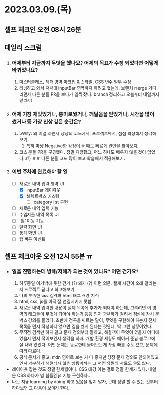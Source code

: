 # 2023.03.09.(목)

## 셀프 체크인 오전 08시 26분

## 데일리 스크럼

1. ### 어제부터 지금까지 무엇을 했나요? 어제의 목표가 수정 되었다면 어떻게 바뀌었나요?
   1. 마스터클래스, 헤더 영역 마크업 & 스타일, CSS 변수 일부 수정
   2. 러닝하고 와서 저녁에 inputBar 영역까지 하려고 했는데, 브랜치 merge 기다리면서 다른 분들 PR을 보다가 일찍 잤다. branch 정리하고 오늘부터 내일까지 달리자!
2. ### 어제 가장 재밌었거나, 흥미로웠거나, 깨달음을 얻었거나, 시간을 많이 썼거나 등 가장 인상 깊은 순간은?
   1. 5Why: 왜 이걸 하는지 당장의 코드에서, 프로젝트에서, 점점 확장해서 생각해보기
      1. 특히 마냥 Negative한 감정이 들 때도 빠르게 원인을 찾아보자.
   2. 코스 분들 PR을 구경했다. 정말 다양했고, 어느 하나도 배우지 않을 것이 없었다..(?) ㅎㅎ 다른 분들 코드 많이 보고 학습해서 적용해보기.
3. ### 이번 주차에 완료해야 할 일
   * [ ] 새로운 내역 입력 영역 UI
     * [x] inputBar 레이아웃&#x20;
     * [x] 셀렉트박스 커스텀
       * [ ] category list 구현
   * [ ] 새로운 내역 입력 기능
   * [ ] 수입지출 내역 목록 UI
   * [ ] '월' 이동 기능
   * [ ] 달력 화면 UI
   * [ ] 통계 화면 UI
   * [ ] 탭 버튼 이벤트

## 셀프 체크아웃 오전 12시 55분 ㅠ

* ### 일을 진행하는데 방해/저해가 되는 것이 있나요? 어떤 건가요?
  1. 하루종일 이거밖에 못한 건가 (?) 왜지 (?) 이런 의문. 왤케 시간이 오래 걸리는지 프로젝트 끝나고 회고해보기
  2. 나의 부족한 css 실력과 html 태그 배경 지식
  3. html, css, js를 아직 잘 연결시키지 못함&#x20;
  4. 새로운 내역 입력한 내용이 실제 목록에 추가가 되어야 하는데, 그러려면 이 영역의 태그들이 무엇이 되어야 하는가 등등 인지 과부하가 걸려서 점심에 잠시 문벅스 강의를 들었다. 초반에 정곡을 찌르는 말이, 무엇을 구현해야 하는지 전체 목록을 먼저 작성하지 않으면 길을 잃게 된다는 것인데, 딱 그런 상황이었다.
  5. 무작정 검색만 하지 말고 문제 정의부터 잘하고, 해결책이 무엇이 있을지 어디에 있을지 먼저 적어보면서 생각을 하자. 개발 환경 세팅도 메이커 준님 블로그에 잘 나와 있었다. 어떤 문제는 동료한테 물어보는게 가장 빠를 수도 있고, 문제에 따라 다르다.
  6. 공식 문서가 좋고, mdn 영어로 보는 거 다 좋지만 당장 문제 정의도 안되어있고 인지 과부하가 해결되지 않은 상황에서는 그 어떤 양질의 자료도 쓸모 없다.
* 레이아웃 잡는 것도 정말 한세월이다. CSS 대강 아는 걸로 정말 한계가 있다. 내일은 CSS 하다가 넘 힘들면 js 기능 구현하자..
* 나는 지금 learning by doing 하고 있음을 잊지 말자, 근데 정말 할 수 있는 것부터 하다보면 그 다음이 보이긴 한다.
